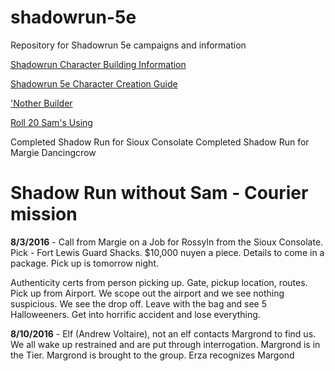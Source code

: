 # shadowrun-5e
Repository for Shadowrun 5e campaigns and information

[Shadowrun Character Building Information](http://heyomae.github.io)

[Shadowrun 5e Character Creation Guide](http://hardcoregamemode.blogspot.com/2014/07/shadowrun-5th-edition-character.html)

['Nother Builder](http://app.srgen.net/character/)

[Roll 20 Sam's Using](https://app.roll20.net/join/1578006/GX12SA)




Completed Shadow Run for Sioux Consolate
Completed Shadow Run for Margie Dancingcrow

# Shadow Run without Sam - Courier mission
**8/3/2016** - Call from Margie on a Job for Rossyln from the Sioux Consolate. Pick - Fort Lewis Guard Shacks. $10,000 nuyen a piece. Details to come in a package. Pick up is tomorrow night. 

Authenticity certs from person picking up. Gate, pickup location, routes. Pick up from Airport. We scope out the airport and we see nothing suspicious. We see the drop off. Leave with the bag and see 5 Halloweeners. Get into horrific accident and lose everything. 

**8/10/2016** - Elf (Andrew Voltaire), not an elf contacts Margrond to find us. We all wake up restrained and are put through interrogation. Margrond is in the Tier. Margrond is brought to the group. Erza recognizes Margond
